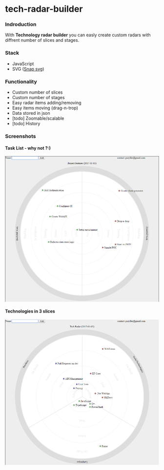# tech-radar-builder

### Indroduction

With **Technology radar builder** you can easly create custom radars with diffrent number of slices and stages. 

### Stack

- JavaScript
- SVG ([Snap svg](http://snapsvg.io/))

### Functionality

- Custom number of slices
- Custom number of stages
- Easy radar items adding/removing
- Easy items moving (drag-n-trop)
- Data stored in json
- [todo] Zoomable/scalable
- [todo] History

### Screenshots

#### Task List - why not ?:)
![](img\1.png)

#### Technologies in 3 slices
![](img\2.png)

